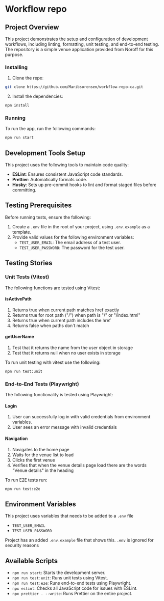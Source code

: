 # Workflow repo

## Project Overview

This project demonstrates the setup and configuration of development workflows, including linting, formatting, unit testing, and end-to-end testing. The repository is a simple venue application provided from Noroff for this purpose.

### Installing

1. Clone the repo:

```bash
git clone https://github.com/Maribsorensen/workflow-repo-ca.git
```

2. Install the dependencies:

```bash
npm install
```

### Running

To run the app, run the following commands:

```bash
npm run start
```

## Development Tools Setup

This project uses the following tools to maintain code quality:

- **ESLint**: Ensures consistent JavaScript code standards.
- **Prettier**: Automatically formats code.
- **Husky**: Sets up pre-commit hooks to lint and format staged files before committing.

## Testing Prerequisites

Before running tests, ensure the following:

1. Create a `.env` file in the root of your project, using `.env.example` as a template.
2. Provide valid values for the following environment variables:
   - `TEST_USER_EMAIL`: The email address of a test user.
   - `TEST_USER_PASSWORD`: The password for the test user.

## Testing Stories

### Unit Tests (Vitest)

The following functions are tested using Vitest:

#### isActivePath

1. Returns true when current path matches href exactly
2. Returns true for root path ("/") when path is "/" or "/index.html"
3. Returns true when current path includes the href
4. Returns false when paths don't match

#### getUserName

1. Test that it returns the name from the user object in storage
2. Test that it returns null when no user exists in storage

To run unit testing with vitest use the following:

```bash
npm run test:unit
```

### End-to-End Tests (Playwright)

The following functionality is tested using Playwright:

#### Login

1. User can successfully log in with valid credentials from environment variables.
2. User sees an error message with invalid credentials

#### Navigation

1. Navigates to the home page
2. Waits for the venue list to load
3. Clicks the first venue
4. Verifies that when the venue details page load there are the words "Venue details" in the heading

To run E2E tests run:

```bash
npm run test:e2e
```

## Environment Variables

This project uses variables that needs to be added to a `.env` file

- `TEST_USER_EMAIL`
- `TEST_USER_PASSWORD`

Project has an added `.env.example` file that shows this. `.env` is ignored for security reasons

## Available Scripts

- `npm run start`: Starts the development server.
- `npm run test:unit`: Runs unit tests using Vitest.
- `npm run test:e2e`: Runs end-to-end tests using Playwright.
- `npx eslint`: Checks all JavaScript code for issues with ESLint.
- `npx prettier . --write`: Runs Prettier on the entire project.
